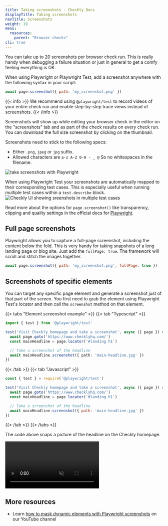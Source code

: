 ```yaml
---
title: Taking screenshots - Checkly Docs
displayTitle: Taking screenshots
navTitle: Screenshots
weight: 19
menu:
  resources:
    parent: "Browser checks"
cli: true
---
```


You can take up to 20 screenshots per browser check run. This is really handy when debugging a failure situation or just
in general to get a comfy feeling everything is OK.  

When using Playwright or Playwright Test, add a screenshot anywhere with the following syntax in your script:

```js
await page.screenshot({ path: 'my_screenshot.png' })
```
{{< info >}}
We recommend using `@playwright/test` to record videos of your entire check run and enable step-by-step trace views instead of screenshots.
{{< /info >}}
 
Screenshots will show up while editing your browser check in the editor on the "screenshots" tab and as part of the 
check results on every check run. You can download the full size screenshot by clicking on the thumbnail.

Screenshots need to stick to the following specs:

- Either `.png`, `jpeg` or `jpg` suffix.
- Allowed characters are `a-z A-Z 0-9 - _ @` So no whitespaces in the filename.

![take screenshots with Playwright](/docs/images/browser-checks/screenshots.png)

When using Playwright Test your screenshots are automatically mapped to their corresponding test cases. This is especially useful when running multiple test cases within a `test.describe` block.
<img class="screenshot-partial" alt="Checkly UI showing sreenshots in multiple test cases" src="/docs/images/browser-checks/screenshots-describe.png"/>

Read more about the options for `page.screenshot()` like transparency, clipping and quality settings in the official docs for [Playwright](https://playwright.dev/docs/screenshots).

## Full page screenshots

Playwright allows you to capture a full-page screenshot, including the content below the fold. This is very handy for taking
snapshots of a long landing page or blog site. Just add the `fullPage: true`. The framework will scroll and stitch the images together.

```js
await page.screenshot({ path: 'my_screenshot.png', fullPage: true })
```

## Screenshots of specific elements

You can target any specific page element and generate a screenshot just of that part of the screen. You first need to grab the element using Playwright Test's locator and then call the `screenshot` method on that element.

{{< tabs "Element screenshot example" >}}
{{< tab "Typescript" >}}
```ts
import { test } from '@playwright/test'

test('Visit Checkly homepage and take a screenshot', async ({ page }) => {
  await page.goto('https://www.checklyhq.com/')
  const mainHeadline = page.locator('#landing h1')

  // Take a screenshot of the headline
  await mainHeadline.screenshot({ path: 'main-headline.jpg' })
})
```
{{< /tab >}}
{{< tab "Javascript" >}}
```js
const { test } = require('@playwright/test')

test('Visit Checkly homepage and take a screenshot', async ({ page }) => {
  await page.goto('https://www.checklyhq.com/')
  const mainHeadline = page.locator('#landing h1')

  // Take a screenshot of the headline
  await mainHeadline.screenshot({ path: 'main-headline.jpg' })
})
```
{{< /tab >}}
{{< /tabs >}}

The code above snaps a picture of the headline on the Checkly homepage.

<video alt="Taking a screenshot of Checkly's headline" autoplay loop muted src="/docs/images/browser-checks/screenshots-element.mp4"></video>

## More resources

- Learn [how to mask dynamic elements with Playwright screenshots](https://www.youtube.com/watch?v=f_u8PZvmYUo) on our YouTube channel
